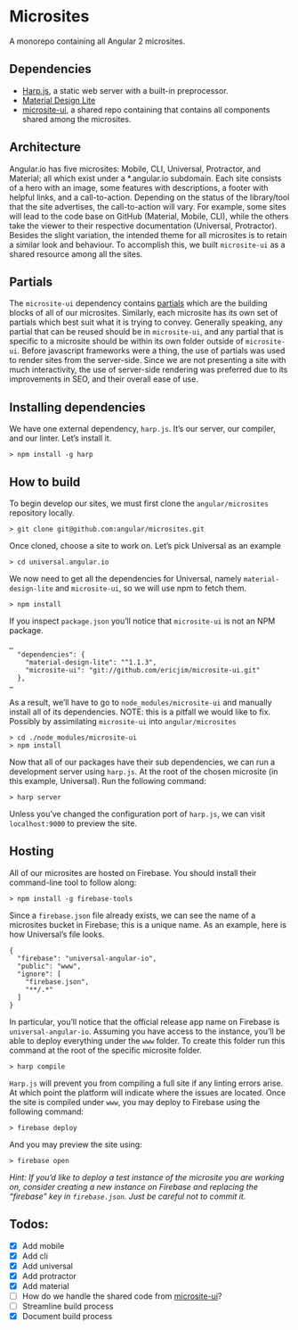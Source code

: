 # Microsites
A monorepo containing all Angular 2 microsites.

## Dependencies
* [Harp.js](http://harpjs.com/), a static web server with a built-in preprocessor.
* [Material Design Lite](https://getmdl.io/)
* [microsite-ui](https://github.com/ericjim/microsite-ui), a shared repo containing that contains all components shared among the microsites.

## Architecture
Angular.io has five microsites: Mobile, CLI, Universal, Protractor, and Material; all which exist under a *.angular.io subdomain. Each site consists of a hero with an image, some features with descriptions, a footer with helpful links, and a call-to-action. Depending on the status of the library/tool that the site advertises, the call-to-action will vary. For example, some sites will lead to the code base on GitHub (Material, Mobile, CLI), while the others take the viewer to their respective documentation (Universal, Protractor). Besides the slight variation, the intended theme for all microsites is to retain a similar look and behaviour. To accomplish this, we built `microsite-ui` as a shared resource among all the sites.

## Partials
The `microsite-ui` dependency contains [partials](https://harpjs.com/docs/development/partial) which are the building blocks of all of our microsites. Similarly, each microsite has its own set of partials which best suit what it is trying to convey. Generally speaking, any partial that can be reused should be in `microsite-ui`, and any partial that is specific to a microsite should be within its own folder outside of `microsite-ui`. Before javascript frameworks were a thing, the use of partials was used to render sites from the server-side. Since we are not presenting a site with much interactivity, the use of server-side rendering was preferred due to its improvements in SEO, and their overall ease of use.

## Installing dependencies
We have one external dependency, `harp.js`. It’s our server, our compiler, and our linter. Let’s install it.
```
> npm install -g harp  
```

## How to build
To begin develop our sites, we must first clone the `angular/microsites` repository locally.
```
> git clone git@github.com:angular/microsites.git  
```

Once cloned, choose a site to work on. Let’s pick Universal as an example
```
> cd universal.angular.io
```

We now need to get all the dependencies for Universal, namely `material-design-lite` and `microsite-ui`, so we will use npm to fetch them.
```
> npm install
```

If you inspect `package.json` you’ll notice that `microsite-ui` is not an NPM package.
```
…
  "dependencies": {
    "material-design-lite": "^1.1.3",
    "microsite-ui": "git://github.com/ericjim/microsite-ui.git"
  },
…
```
As a result, we’ll have to go to `node_modules/microsite-ui` and manually install all of its dependencies. NOTE: this is a pitfall we would like to fix. Possibly by assimilating `microsite-ui` into `angular/microsites`

```
> cd ./node_modules/microsite-ui
> npm install
```

Now that all of our packages have their sub dependencies, we can run a development server using `harp.js`. At the root of the chosen microsite (in this example, Universal). Run the following command:
```
> harp server
```

Unless you’ve changed the configuration port of `harp.js`, we can visit `localhost:9000` to preview the site.

## Hosting
All of our microsites are hosted on Firebase. You should install their command-line tool to follow along:
```
> npm install -g firebase-tools
```

Since a `firebase.json` file already exists, we can see the name of a microsites bucket in Firebase; this is a unique name. As an example, here is how Universal’s file looks.
```  
{
  "firebase": "universal-angular-io",
  "public": "www",
  "ignore": [
    "firebase.json",
    "**/.*"
  ]
}  
```

In particular, you’ll notice that the official release app name on Firebase is `universal-angular-io`. Assuming you have access to the instance, you’ll be able to deploy everything under the `www` folder. To create this folder run this command at the root of the specific microsite folder.
```
> harp compile
```

`Harp.js` will prevent you from compiling a full site if any linting errors arise. At which point the platform will indicate where the issues are located. Once the site is compiled under `www`, you may deploy to Firebase using the following command:
```
> firebase deploy
```

And you may preview the site using:
```
> firebase open
```

*Hint: If you’d like to deploy a test instance of the microsite you are  working on, consider creating a new instance on Firebase and replacing the “firebase” key in `firebase.json`. Just be careful not to commit it.*

## Todos:
* [X] Add mobile
* [X] Add cli
* [X] Add universal
* [X] Add protractor
* [X] Add material
* [ ] How do we handle the shared code from [microsite-ui](https://github.com/ericjim/microsite-ui)? 
* [ ] Streamline build process
* [x] Document build process